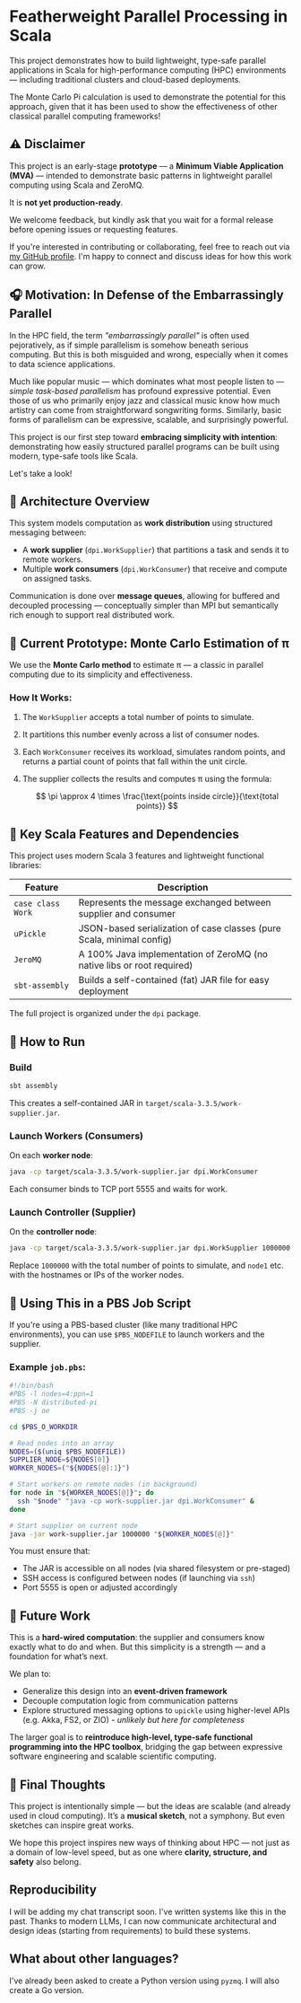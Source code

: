 # Featherweight Parallel Processing in Scala

This project demonstrates how to build lightweight, type-safe parallel applications in Scala for high-performance computing (HPC) environments — including traditional clusters and cloud-based deployments.

The Monte Carlo Pi calculation is used to demonstrate the potential for this approach, given that it has been used to show the effectiveness of other classical parallel computing frameworks!

## ⚠️  Disclaimer

This project is an early-stage **prototype** — a **Minimum Viable Application (MVA)** — intended to demonstrate basic patterns in lightweight parallel computing using Scala and ZeroMQ.

It is **not yet production-ready**.

We welcome feedback, but kindly ask that you wait for a formal release before opening issues or requesting features.

If you're interested in contributing or collaborating, feel free to reach out via [my GitHub profile](https://github.com/gkthiruvathukal). I'm happy to connect and discuss ideas for how this work can grow.

## 🎧 Motivation: In Defense of the Embarrassingly Parallel

In the HPC field, the term *"embarrassingly parallel"* is often used pejoratively, as if simple parallelism is somehow beneath serious computing.
But this is both misguided and wrong, especially when it comes to data science applications.

Much like popular music — which dominates what most people listen to — *simple task-based parallelism* has profound expressive potential. Even those of us who primarily enjoy jazz and classical music know how much artistry can come from straightforward songwriting forms. Similarly, basic forms of parallelism can be expressive, scalable, and surprisingly powerful.

This project is our first step toward **embracing simplicity with intention**: demonstrating how easily structured parallel programs can be built using modern, type-safe tools like Scala.

Let's take a look!

## 🧱 Architecture Overview

This system models computation as **work distribution** using structured messaging between:

* A **work supplier** (`dpi.WorkSupplier`) that partitions a task and sends it to remote workers.
* Multiple **work consumers** (`dpi.WorkConsumer`) that receive and compute on assigned tasks.

Communication is done over **message queues**, allowing for buffered and decoupled processing — conceptually simpler than MPI but semantically rich enough to support real distributed work.

## 🧪 Current Prototype: Monte Carlo Estimation of π

We use the **Monte Carlo method** to estimate π — a classic in parallel computing due to its simplicity and effectiveness.

### How It Works:

1. The `WorkSupplier` accepts a total number of points to simulate.
2. It partitions this number evenly across a list of consumer nodes.
3. Each `WorkConsumer` receives its workload, simulates random points, and returns a partial count of points that fall within the unit circle.
4. The supplier collects the results and computes π using the formula:

   $$
   \pi \approx 4 \times \frac{\text{points inside circle}}{\text{total points}}
   $$

## 🔧 Key Scala Features and Dependencies

This project uses modern Scala 3 features and lightweight functional libraries:

| Feature           | Description                                                            |
| ----------------- | ---------------------------------------------------------------------- |
| `case class Work` | Represents the message exchanged between supplier and consumer         |
| `uPickle`         | JSON-based serialization of case classes (pure Scala, minimal config)  |
| `JeroMQ`          | A 100% Java implementation of ZeroMQ (no native libs or root required) |
| `sbt-assembly`    | Builds a self-contained (fat) JAR file for easy deployment             |

The full project is organized under the `dpi` package.

## 🚀 How to Run

### Build

```bash
sbt assembly
```

This creates a self-contained JAR in `target/scala-3.3.5/work-supplier.jar`.

### Launch Workers (Consumers)

On each **worker node**:

```bash
java -cp target/scala-3.3.5/work-supplier.jar dpi.WorkConsumer
```

Each consumer binds to TCP port 5555 and waits for work.

### Launch Controller (Supplier)

On the **controller node**:

```bash
java -cp target/scala-3.3.5/work-supplier.jar dpi.WorkSupplier 1000000 node1 node2 node3
```

Replace `1000000` with the total number of points to simulate, and `node1` etc. with the hostnames or IPs of the worker nodes.

## 📜 Using This in a PBS Job Script

If you're using a PBS-based cluster (like many traditional HPC environments), you can use `$PBS_NODEFILE` to launch workers and the supplier.

### Example `job.pbs`:

```bash
#!/bin/bash
#PBS -l nodes=4:ppn=1
#PBS -N distributed-pi
#PBS -j oe

cd $PBS_O_WORKDIR

# Read nodes into an array
NODES=($(uniq $PBS_NODEFILE))
SUPPLIER_NODE=${NODES[0]}
WORKER_NODES=("${NODES[@]:1}")

# Start workers on remote nodes (in background)
for node in "${WORKER_NODES[@]}"; do
  ssh "$node" "java -cp work-supplier.jar dpi.WorkConsumer" &
done

# Start supplier on current node
java -jar work-supplier.jar 1000000 "${WORKER_NODES[@]}"
```

You must ensure that:

* The JAR is accessible on all nodes (via shared filesystem or pre-staged)
* SSH access is configured between nodes (if launching via `ssh`)
* Port 5555 is open or adjusted accordingly

## 🔭 Future Work

This is a **hard-wired computation**: the supplier and consumers know exactly what to do and when. But this simplicity is a strength — and a foundation for what’s next.

We plan to:

* Generalize this design into an **event-driven framework**
* Decouple computation logic from communication patterns
* Explore structured messaging options to `upickle` using higher-level APIs (e.g. Akka, FS2, or ZIO) - *unlikely but here for completeness*

The larger goal is to **reintroduce high-level, type-safe functional programming into the HPC toolbox**, bridging the gap between expressive software engineering and scalable scientific computing.

## 🧠 Final Thoughts

This project is intentionally simple — but the ideas are scalable (and already used in cloud computing).
It’s a **musical sketch**, not a symphony.
But even sketches can inspire great works.

We hope this project inspires new ways of thinking about HPC — not just as a domain of low-level speed, but as one where **clarity, structure, and safety** also belong.

## Reproducibility

I will be adding my chat transcript soon. I've written systems like this in the past.
Thanks to modern LLMs, I can now communicate architectural and design ideas (starting from requirements) to build these systems.

## What about other languages?

I've already been asked to create a Python version using `pyzmq`. I will also create a Go version.
